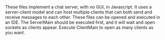 These files implement a chat server, with no GUI, in Javascript. It uses a server-client model and can host multiple clients
that can both send and receive messages to each other. These files can be opened and executed in an IDE. The ServerMain should be executed
first, and it will wait and open sockets as clients appear. Execute ClientMain to open as many clients as you want.
